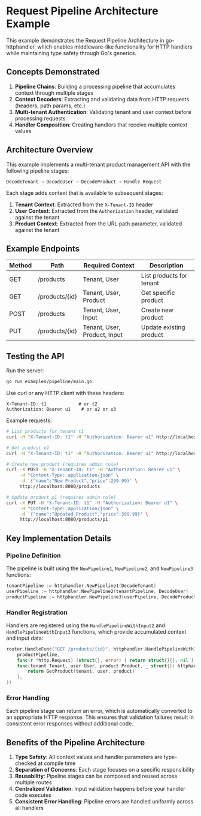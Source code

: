 # Request Pipeline Architecture Example

This example demonstrates the Request Pipeline Architecture in go-httphandler, which enables middleware-like functionality for HTTP handlers while maintaining type safety through Go's generics.

## Concepts Demonstrated

1. **Pipeline Chains**: Building a processing pipeline that accumulates context through multiple stages
2. **Context Decoders**: Extracting and validating data from HTTP requests (headers, path params, etc.)
3. **Multi-tenant Authentication**: Validating tenant and user context before processing requests
4. **Handler Composition**: Creating handlers that receive multiple context values

## Architecture Overview

This example implements a multi-tenant product management API with the following pipeline stages:

```
DecodeTenant → DecodeUser → DecodeProduct → Handle Request
```

Each stage adds context that is available to subsequent stages:

1. **Tenant Context**: Extracted from the `X-Tenant-ID` header
2. **User Context**: Extracted from the `Authorization` header, validated against the tenant
3. **Product Context**: Extracted from the URL path parameter, validated against the tenant

## Example Endpoints

| Method | Path             | Required Context        | Description                   |
|--------|------------------|-------------------------|-------------------------------|
| GET    | /products        | Tenant, User            | List products for tenant      |
| GET    | /products/{id}   | Tenant, User, Product   | Get specific product          |
| POST   | /products        | Tenant, User, Input     | Create new product            |
| PUT    | /products/{id}   | Tenant, User, Product, Input | Update existing product  |

## Testing the API

Run the server:

```bash
go run examples/pipeline/main.go
```

Use curl or any HTTP client with these headers:

```
X-Tenant-ID: t1            # or t2
Authorization: Bearer u1    # or u2 or u3
```

Example requests:

```bash
# List products for tenant t1
curl -H "X-Tenant-ID: t1" -H "Authorization: Bearer u1" http://localhost:8080/products

# Get product p1
curl -H "X-Tenant-ID: t1" -H "Authorization: Bearer u1" http://localhost:8080/products/p1

# Create new product (requires admin role)
curl -X POST -H "X-Tenant-ID: t1" -H "Authorization: Bearer u1" \
     -H "Content-Type: application/json" \
     -d '{"name":"New Product","price":299.99}' \
     http://localhost:8080/products

# Update product p1 (requires admin role)
curl -X PUT -H "X-Tenant-ID: t1" -H "Authorization: Bearer u1" \
     -H "Content-Type: application/json" \
     -d '{"name":"Updated Product","price":399.99}' \
     http://localhost:8080/products/p1
```

## Key Implementation Details

### Pipeline Definition

The pipeline is built using the `NewPipeline1`, `NewPipeline2`, and `NewPipeline3` functions:

```go
tenantPipeline := httphandler.NewPipeline1(DecodeTenant)
userPipeline := httphandler.NewPipeline2(tenantPipeline, DecodeUser)
productPipeline := httphandler.NewPipeline3(userPipeline, DecodeProduct)
```

### Handler Registration

Handlers are registered using the `HandlePipelineWithInput2` and `HandlePipelineWithInput3` functions, which provide accumulated context and input data:

```go
router.HandleFunc("GET /products/{id}", httphandler.HandlePipelineWithInput3(
    productPipeline,
    func(r *http.Request) (struct{}, error) { return struct{}{}, nil },
    func(tenant Tenant, user User, product Product, _ struct{}) httphandler.Responder {
        return GetProduct(tenant, user, product)
    },
))
```

### Error Handling

Each pipeline stage can return an error, which is automatically converted to an appropriate HTTP response. This ensures that validation failures result in consistent error responses without additional code.

## Benefits of the Pipeline Architecture

1. **Type Safety**: All context values and handler parameters are type-checked at compile time
2. **Separation of Concerns**: Each stage focuses on a specific responsibility
3. **Reusability**: Pipeline stages can be composed and reused across multiple routes
4. **Centralized Validation**: Input validation happens before your handler code executes
5. **Consistent Error Handling**: Pipeline errors are handled uniformly across all handlers
